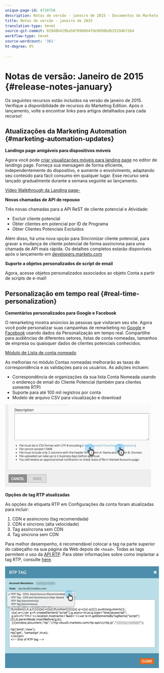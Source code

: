 ```yaml
---
unique-page-id: 4720758
description: Notas de versão - janeiro de 2015 - Documentos do Marketo - Documentação do produto
title: Notas de versão - janeiro de 2015
translation-type: tm+mt
source-git-commit: 029d8b419ba5078980b4fde9890bdb35194bf264
workflow-type: tm+mt
source-wordcount: '361'
ht-degree: 0%

---
```



# Notas de versão: Janeiro de 2015 {#release-notes-january}

Os seguintes recursos estão incluídos na versão de janeiro de 2015. Verifique a disponibilidade de recursos do Marketing Edition. Após o lançamento, volte a encontrar links para artigos detalhados para cada recurso!

## Atualizações da Marketing Automation {#marketing-automation-updates}

**Landings page amigáveis para dispositivos móveis**

Agora você pode [criar visualizações móveis para landing page](/help/marketo/product-docs/demand-generation/landing-pages/free-form-landing-pages/add-a-mobile-view-for-your-free-form-landing-page.md) no editor de landings page. Forneça sua mensagem de forma eficiente, independentemente do dispositivo, e aumente o envolvimento, adaptando seu conteúdo para fácil consumo em qualquer lugar. Esse recurso será lançado gradualmente durante a semana seguinte ao lançamento.

[Vídeo Walkthrough da Landing page-](https://youtu.be/aPQHlG2X6c0)

**Novas chamadas de API de repouso**

Três novas chamadas para a API ReST de cliente potencial e Atividade:

* Excluir cliente potencial
* Obter clientes em potencial por ID de Programa
* Obter Clientes Potenciais Excluídos

Além disso, há uma nova opção para Sincronizar cliente potencial, para gravar a mudança de cliente potencial de forma assíncrona para uma chamada de API mais rápida. Os detalhes completos estarão disponíveis após o lançamento em [developers.marketo.com](https://developers.marketo.com)

**Suporte a objetos personalizados de script de email**

Agora, acesse objetos personalizados associados ao objeto Conta a partir de scripts de e-mail!

## Personalização em tempo real {#real-time-personalization}

**Comentários personalizados para Google e Facebook**

O remarketing mostra anúncios às pessoas que visitaram seu site. Agora você pode personalizar suas campanhas de remarketing no [Google](/help/marketo/product-docs/web-personalization/website-retargeting/personalized-remarketing-in-google.md) e [Facebook](/help/marketo/product-docs/web-personalization/website-retargeting/personalized-remarketing-in-facebook.md) usando dados da Personalização em tempo real. Compartilhe para audiências de diferentes setores, listas de conta nomeadas, tamanhos de empresa ou quaisquer dados de clientes potenciais conhecidos.

[Módulo de Lista de conta nomeado](/help/marketo/product-docs/web-personalization/account-based-web-marketing/create-a-new-account-list.md)

As melhorias no módulo Contas nomeadas melhorarão as taxas de correspondência e as validações para os usuários. As adições incluem:

* Correspondência de organizações da sua lista Conta Nomeada usando o endereço de email do Cliente Potencial (também para clientes somente RTP)
* Suporte para até 100 mil registros por conta
* Modelo de arquivo CSV para visualização e download

![](assets/image2015-1-14-11-3a12-3a16.png)

**Opções de tag RTP atualizadas**

As opções de etiqueta RTP em Configurações da conta foram atualizadas para incluir:

1. CDN e assíncrono (tag recomendada)
1. CDN e síncrono (alta velocidade)
1. Tag assíncrona sem CDN
1. Tag síncrona sem CDN

Para melhor desempenho, é recomendável colocar a tag na parte superior do cabeçalho na sua página da Web depois de `<head>`. Todas as tags permitem o uso da [API RTP](https://developers.marketo.com/documentation/websites/rtp-js-api/). Para obter informações sobre como implantar a tag RTP, consulte [here](/help/marketo/product-docs/web-personalization/rtp-tag-implementation/deploy-the-rtp-javascript.md).

![](assets/image2015-1-15-13-3a30-3a45.png)
